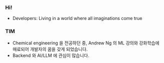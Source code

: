 ### Hi!
- Developers: Living in a world where all imaginations come true

### TIM
- Chemical engineering 을 전공하던 중, Andrew Ng 의 ML 강의와 강화학습에 매료되어 개발자의 꿈을 갖게 되었습니다.
- Backend 와 AI/LLM 에 관심이 많습니다.
